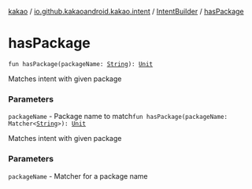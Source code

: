 [kakao](../../index.md) / [io.github.kakaoandroid.kakao.intent](../index.md) / [IntentBuilder](index.md) / [hasPackage](./has-package.md)

# hasPackage

`fun hasPackage(packageName: `[`String`](https://kotlinlang.org/api/latest/jvm/stdlib/kotlin/-string/index.html)`): `[`Unit`](https://kotlinlang.org/api/latest/jvm/stdlib/kotlin/-unit/index.html)

Matches intent with given package

### Parameters

`packageName` - Package name to match`fun hasPackage(packageName: Matcher<`[`String`](https://kotlinlang.org/api/latest/jvm/stdlib/kotlin/-string/index.html)`>): `[`Unit`](https://kotlinlang.org/api/latest/jvm/stdlib/kotlin/-unit/index.html)

Matches intent with given package

### Parameters

`packageName` - Matcher for a package name